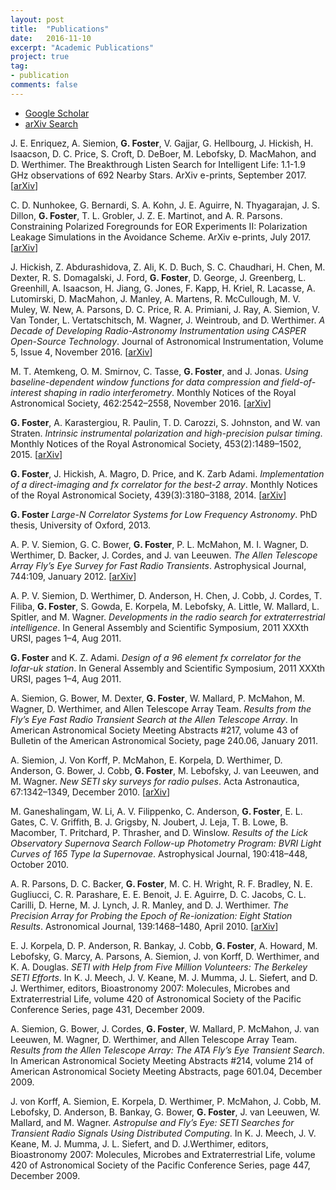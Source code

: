 ```yaml
---
layout: post
title:  "Publications"
date:   2016-11-10
excerpt: "Academic Publications"
project: true
tag:
- publication
comments: false
---
```


* [Google Scholar](https://scholar.google.co.za/citations?user=eqKE1L8AAAAJ&hl=en)
* [arXiv Search](http://arxiv.org/find/astro-ph/1/au:+Foster_G/0/1/0/all/0/1)

J. E. Enriquez, A. Siemion, **G. Foster**, V. Gajjar, G. Hellbourg, J. Hickish, H. Isaacson,
D. C. Price, S. Croft, D. DeBoer, M. Lebofsky, D. MacMahon, and D. Werthimer. The
Breakthrough Listen Search for Intelligent Life: 1.1-1.9 GHz observations of 692 Nearby
Stars. ArXiv e-prints, September 2017. [[arXiv](https://arxiv.org/abs/1709.03491)]

C. D. Nunhokee, G. Bernardi, S. A. Kohn, J. E. Aguirre, N. Thyagarajan, J. S. Dillon,
**G. Foster**, T. L. Grobler, J. Z. E. Martinot, and A. R. Parsons. Constraining Polarized
Foregrounds for EOR Experiments II: Polarization Leakage Simulations in the
Avoidance Scheme. ArXiv e-prints, July 2017. [[arXiv](https://arxiv.org/abs/1707.04109)]

J. Hickish, Z. Abdurashidova, Z. Ali, K. D. Buch, S. C. Chaudhari, H. Chen, M. Dexter, R. S. Domagalski, J. Ford, **G. Foster**, D. George, J. Greenberg, L. Greenhill, A. Isaacson, H. Jiang, G. Jones, F. Kapp, H. Kriel, R. Lacasse, A. Lutomirski, D. MacMahon, J. Manley, A. Martens, R. McCullough, M. V. Muley, W. New, A. Parsons, D. C. Price, R. A. Primiani, J. Ray, A. Siemion, V. Van Tonder, L. Vertatschitsch, M. Wagner, J. Weintroub, and D. Werthimer. *A Decade of Developing Radio-Astronomy Instrumentation using CASPER Open-Source Technology*. Journal of Astronomical Instrumentation, Volume 5, Issue 4, November 2016. [[arXiv](https://arxiv.org/abs/1611.01826)]

M. T. Atemkeng, O. M. Smirnov, C. Tasse, **G. Foster**, and J. Jonas. *Using baseline-dependent window functions for data compression and field-of-interest shaping in radio interferometry*. Monthly Notices of the Royal Astronomical Society, 462:2542–2558, November 2016. [[arXiv](https://arxiv.org/abs/1607.04106)]

**G. Foster**, A. Karastergiou, R. Paulin, T. D. Carozzi, S. Johnston, and W. van Straten. *Intrinsic instrumental polarization and high-precision pulsar timing*. Monthly Notices of the Royal Astronomical Society, 453(2):1489–1502, 2015. [[arXiv](http://arxiv.org/abs/1507.06839)]

**G. Foster**, J. Hickish, A. Magro, D. Price, and K. Zarb Adami. *Implementation of a
direct-imaging and fx correlator for the best-2 array*. Monthly Notices of the Royal
Astronomical Society, 439(3):3180–3188, 2014. [[arXiv](http://arxiv.org/abs/1401.6753)]

**G. Foster** *Large-N Correlator Systems for Low Frequency Astronomy*. PhD thesis,
University of Oxford, 2013.

A. P. V. Siemion, G. C. Bower, **G. Foster**, P. L. McMahon, M. I. Wagner, D. Werthimer, D. Backer, J. Cordes, and J. van Leeuwen. *The Allen Telescope Array Fly’s Eye Survey for Fast Radio Transients*. Astrophysical Journal, 744:109, January 2012. [[arXiv](http://arxiv.org/abs/1109.2659)]

A. P. V. Siemion, D. Werthimer, D. Anderson, H. Chen, J. Cobb, J. Cordes, T. Filiba, **G. Foster**, S. Gowda, E. Korpela, M. Lebofsky, A. Little, W. Mallard, L. Spitler, and M. Wagner. *Developments in the radio search for extraterrestrial intelligence*. In General Assembly and Scientific Symposium, 2011 XXXth URSI, pages 1–4, Aug 2011.

**G. Foster** and K. Z. Adami. *Design of a 96 element fx correlator for the lofar-uk station*. In General Assembly and Scientific Symposium, 2011 XXXth URSI, pages 1–4, Aug 2011.

A. Siemion, G. Bower, M. Dexter, **G. Foster**, W. Mallard, P. McMahon, M. Wagner, D. Werthimer, and Allen Telescope Array Team. *Results from the Fly’s Eye Fast Radio Transient Search at the Allen Telescope Array*. In American Astronomical Society Meeting Abstracts #217, volume 43 of Bulletin of the American Astronomical Society, page 240.06, January 2011.

A. Siemion, J. Von Korff, P. McMahon, E. Korpela, D. Werthimer, D. Anderson, G. Bower, J. Cobb, **G. Foster**, M. Lebofsky, J. van Leeuwen, and M. Wagner. *New SETI sky surveys for radio pulses*. Acta Astronautica, 67:1342–1349, December 2010. [[arXiv](http://arxiv.org/abs/0811.3046)]

M. Ganeshalingam, W. Li, A. V. Filippenko, C. Anderson, **G. Foster**, E. L. Gates, C. V. Griffith, B. J. Grigsby, N. Joubert, J. Leja, T. B. Lowe, B. Macomber, T. Pritchard,
P. Thrasher, and D. Winslow. *Results of the Lick Observatory Supernova Search Follow-up Photometry Program: BVRI Light Curves of 165 Type Ia Supernovae*. Astrophysical Journal, 190:418–448, October 2010.

A. R. Parsons, D. C. Backer, **G. Foster**, M. C. H. Wright, R. F. Bradley, N. E. Gugliucci, C. R. Parashare, E. E. Benoit, J. E. Aguirre, D. C. Jacobs, C. L. Carilli, D. Herne, M. J. Lynch, J. R. Manley, and D. J. Werthimer. *The Precision Array for Probing the Epoch of Re-ionization: Eight Station Results*. Astronomical Journal, 139:1468–1480, April 2010. [[arXiv](http://arxiv.org/abs/0904.2334)]

E. J. Korpela, D. P. Anderson, R. Bankay, J. Cobb, **G. Foster**, A. Howard, M. Lebofsky, G. Marcy, A. Parsons, A. Siemion, J. von Korff, D. Werthimer, and K. A. Douglas. *SETI with Help from Five Million Volunteers: The Berkeley SETI Efforts*. In K. J. Meech, J. V. Keane, M. J. Mumma, J. L. Siefert, and D. J. Werthimer, editors, Bioastronomy 2007: Molecules, Microbes and Extraterrestrial Life, volume 420 of Astronomical Society of the Pacific Conference Series, page 431, December 2009.

A. Siemion, G. Bower, J. Cordes, **G. Foster**, W. Mallard, P. McMahon, J. van Leeuwen, M. Wagner, D. Werthimer, and Allen Telescope Array Team. *Results from the Allen Telescope Array: The ATA Fly’s Eye Transient Search*. In American Astronomical Society Meeting Abstracts #214, volume 214 of American Astronomical Society Meeting Abstracts, page 601.04, December 2009.

J. von Korff, A. Siemion, E. Korpela, D. Werthimer, P. McMahon, J. Cobb, M. Lebofsky,
D. Anderson, B. Bankay, G. Bower, **G. Foster**, J. van Leeuwen, W. Mallard, and M. Wagner. *Astropulse and Fly’s Eye: SETI Searches for Transient Radio Signals Using Distributed Computing*. In K. J. Meech, J. V. Keane, M. J. Mumma, J. L. Siefert, and D. J.Werthimer, editors, Bioastronomy 2007: Molecules, Microbes and Extraterrestrial Life, volume 420 of Astronomical Society of the Pacific Conference Series, page 447, December 2009.
